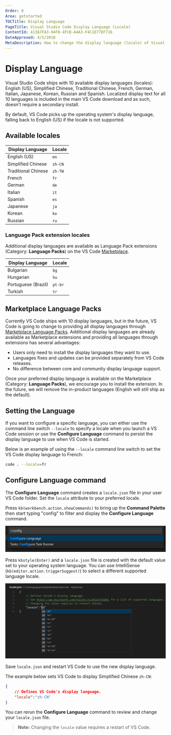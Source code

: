 ```yaml
---
Order: 8
Area: getstarted
TOCTitle: Display Language
PageTitle: Visual Studio Code Display Language (Locale)
ContentId: 413A7FA3-94F8-4FCB-A4A3-F4C1E77EF716
DateApproved: 4/5/2018
MetaDescription: How to change the display language (locale) of Visual Studio Code.
---
```

# Display Language

Visual Studio Code ships with 10 available display languages (locales): English (US), Simplified Chinese, Traditional Chinese, French, German, Italian, Japanese, Korean, Russian and Spanish.  Localized display text for all 10 languages is included in the main VS Code download and as such, doesn't require a secondary install.

By default, VS Code picks up the operating system's display language, falling back to English (US) if the locale is not supported.

## Available locales

Display Language | Locale
-----------------|-------
English (US) | `en`
Simplified Chinese | `zh-CN`
Traditional Chinese | `zh-TW`
French | `fr`
German | `de`
Italian | `it`
Spanish | `es`
Japanese | `ja`
Korean | `ko`
Russian | `ru`

### Language Pack extension locales

Additional display languages are available as Language Pack extensions (Category: **Language Packs**) on the VS Code [Marketplace](https://marketplace.visualstudio.com/vscode).

Display Language | Locale
-----------------|-------
Bulgarian | `bg`
Hungarian | `hu`
Portuguese (Brazil) | `pt-br`
Turkish | `tr`

## Marketplace Language Packs

Currently VS Code ships with 10 display languages, but in the future, VS Code is going to change to providing all display languages through [Marketplace Language Packs](https://marketplace.visualstudio.com/search?target=VSCode&category=Language%20Packs&sortBy=Downloads). Additional display languages are already available as Marketplace extensions and providing all languages through extensions has several advantages:

* Users only need to install the display languages they want to use.
* Languages fixes and updates can be provided separately from VS Code releases.
* No difference between core and community display language support.

Once your preferred display language is available on the Marketplace (Category: **Language Packs**), we encourage you to install the extension. In the future, we will remove the in-product languages (English will still ship as the default).

## Setting the Language

If you want to configure a specific language, you can either use the command line switch `--locale` to specify a locale when you launch a VS Code session or use the **Configure Language** command to persist the display language to use when VS Code is started.

Below is an example of using the `--locale` command line switch to set the VS Code display language to French:

```bash
code . --locale=fr
```

## Configure Language command

The **Configure Language** command creates a `locale.json` file in your user VS Code folder.  Set the `locale` attribute to your preferred locale.

Press `kb(workbench.action.showCommands)` to bring up the **Command Palette** then start typing "config" to filter and display the **Configure Language** command.

![configure language command ](images/locales/configure-language-command.png)

Press `kbstyle(Enter)` and a `locale.json` file is created with the default value set to your operating system language. You can use IntelliSense (`kb(editor.action.triggerSuggest)`) to select a different supported language locale.

![locale IntelliSense](images/locales/locale-intellisense.png)

Save `locale.json` and restart VS Code to use the new display language.

The example below sets VS Code to display Simplified Chinese `zh-CN`:

```json
{
    // Defines VS Code's display language.
    "locale":"zh-CN"
}
```

You can rerun the **Configure Language** command to review and change your `locale.json` file.

>**Note:** Changing the `locale` value requires a restart of VS Code.
